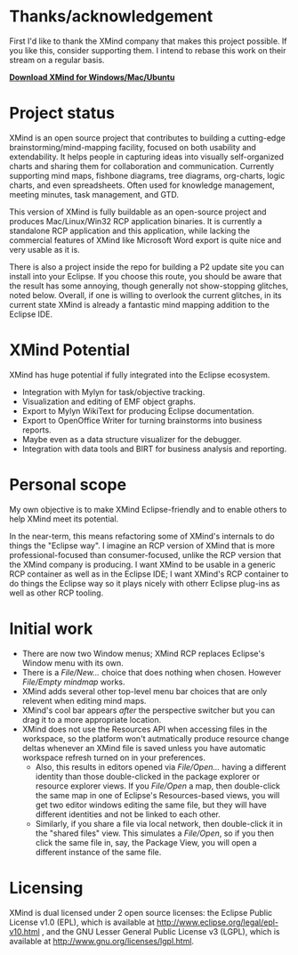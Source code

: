 # Thanks/acknowledgement

First I'd like to thank the XMind company that makes this project possible.  If you like this, consider supporting them.  I intend to rebase this work on their stream on a regular basis.

**[Download XMind for Windows/Mac/Ubuntu](http://www.xmind.net/download/)**

# Project status

XMind is an open source project that contributes to building a cutting-edge brainstorming/mind-mapping facility, focused on both usability and extendability. It helps people in capturing ideas into visually self-organized charts and sharing them for collaboration and communication. Currently supporting mind maps, fishbone diagrams, tree diagrams, org-charts, logic charts, and even spreadsheets. Often used for knowledge management, meeting minutes, task management, and GTD.

This version of XMind is fully buildable as an open-source project and produces Mac/Linux/Win32 RCP application binaries.  It is currently a standalone RCP application and this application, while lacking the commercial features of XMind like Microsoft Word export is quite nice and very usable as it is.

There is also a project inside the repo for building a P2 update site you can install into your Eclipse.  If you choose this route, you should be aware that the result has some annoying, though generally not show-stopping glitches, noted below.  Overall, if one is willing to overlook the current glitches, in its current state XMind is already a fantastic mind mapping addition to the Eclipse IDE.

# XMind Potential

XMind has huge potential if fully integrated into the Eclipse ecosystem.

* Integration with Mylyn for task/objective tracking.
* Visualization and editing of EMF object graphs.
* Export to Mylyn WikiText for producing Eclipse documentation.
* Export to OpenOffice Writer for turning brainstorms into business reports.
* Maybe even as a data structure visualizer for the debugger.
* Integration with data tools and BIRT for business analysis and reporting.

# Personal scope

My own objective is to make XMind Eclipse-friendly and to enable others to help XMind meet its potential.

In the near-term, this means refactoring some of XMind's internals to do things the "Eclipse way".  I imagine an RCP version of XMind that is more professional-focused than consumer-focused, unlike the RCP version that the XMind company is producing.  I want XMind to be usable in a generic RCP container as well as in the Eclipse IDE; I want XMind's RCP container to do things the Eclipse way so it plays nicely with otherr Eclipse plug-ins as well as other RCP tooling.

# Initial work

* There are now two Window menus; XMind RCP replaces Eclipse's Window menu with its own.
* There is a *File/New...* choice that does nothing when chosen.  However *File/Empty mindmap* works.
* XMind adds several other top-level menu bar choices that are only relevent when editing mind maps.
* XMind's cool bar appears *after* the perspective switcher but you can drag it to a more appropriate location.
* XMind does not use the Resources API when accessing files in the workspace, so the platform won't autmatically produce resource change deltas whenever an XMind file is saved unless you have automatic workspace refresh turned on in your preferences.
    * Also, this results in editors opened via *File/Open...* having a different identity than those double-clicked in the package explorer or resource explorer views.  If you *File/Open* a map, then double-click the same map in one of Eclipse's Resources-based views, you will get two editor windows editing the same file, but they will have different identities and not be linked to each other.  
    * Similarly, if you share a file via local network, then double-click it in the "shared files" view.  This simulates a *File/Open*, so if you then click the same file in, say, the Package View, you will open a different instance of the same file.


# Licensing

XMind is dual licensed under 2 open source licenses: the Eclipse Public License v1.0 (EPL), which is available at http://www.eclipse.org/legal/epl-v10.html , and the GNU Lesser General Public License v3 (LGPL), which is available at http://www.gnu.org/licenses/lgpl.html.

